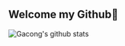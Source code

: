 ## Welcome my Github🎇

![Gacong's github stats](https://github-readme-stats.vercel.app/api?username=choigabin&theme=material-palenight&show_icons=true)
